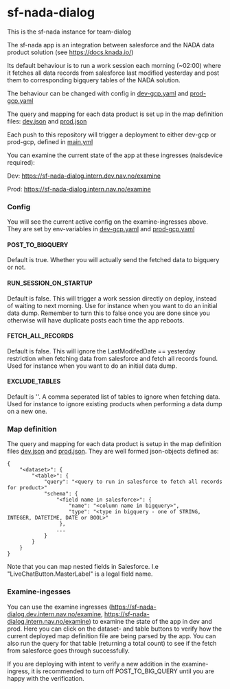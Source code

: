# sf-nada-dialog

This is the sf-nada instance for team-dialog

The sf-nada app is an integration between salesforce and the NADA data product solution (see https://docs.knada.io/)

Its default behaviour is to run a work session each morning (~02:00) where it fetches all data records from salesforce
last modified yesterday and post them to corresponding bigquery tables of the NADA solution.

The behaviour can be changed with config in [dev-gcp.yaml](.nais/dev-gcp.yaml) and [prod-gcp.yaml](.nais/prod-gcp.yaml)

The query and mapping for each data product is set up in the map definition files: [dev.json](src/main/resources/mapdef/dev.json)
and [prod.json](src/main/resources/mapdef/prod.json)

Each push to this repository will trigger a deployment to either dev-gcp or prod-gcp, defined in [main.yml](.github/workflows/main.yml)

You can examine the current state of the app at these ingresses (naisdevice required):

Dev: https://sf-nada-dialog.intern.dev.nav.no/examine

Prod: https://sf-nada-dialog.intern.nav.no/examine

### Config

You will see the current active config on the examine-ingresses above. They are set by env-variables in [dev-gcp.yaml](.nais/dev-gcp.yaml) and [prod-gcp.yaml](.nais/prod-gcp.yaml)
#### POST_TO_BIGQUERY
Default is true. Whether you will actually send the fetched data to bigquery or not.
#### RUN_SESSION_ON_STARTUP
Default is false. This will trigger a work session directly on deploy, instead of waiting to next morning. Use for instance when you want to do an initial data dump.
Remember to turn this to false once you are done since you otherwise will have duplicate posts each time the app reboots.
#### FETCH_ALL_RECORDS
Default is false. This will ignore the LastModifedDate == yesterday restriction when fetching data from salesforce and fetch all records found.
Used for instance when you want to do an initial data dump.
#### EXCLUDE_TABLES
Default is ''. A comma seperated list of tables to ignore when fetching data. Used for instance to ignore existing products when performing a data dump on a new one.

### Map definition

The query and mapping for each data product is setup in the map definition files [dev.json](src/main/resources/mapdef/dev.json)
and [prod.json](src/main/resources/mapdef/prod.json).
They are well formed json-objects defined as:
```
{
    "<dataset>": { 
        "<table>": {
            "query": "<query to run in salesforce to fetch all records for product>" 
            "schema": {
                "<field name in salesforce>": {
                    "name": "<column name in bigquery>",
                    "type": "<type in bigquery - one of STRING, INTEGER, DATETIME, DATE or BOOL>"
                 },
                ...
            }
        }
    }
}
```
Note that you can map nested fields in Salesforce. I.e "LiveChatButton.MasterLabel" is a legal field name.

### Examine-ingesses

You can use the examine ingresses (https://sf-nada-dialog.dev.intern.nav.no/examine, https://sf-nada-dialog.intern.nav.no/examine) to examine the state of the app in dev and prod. Here you can click on the dataset- and table buttons
to verify how the current deployed map definition file are being parsed by the app. You can also run the query for that table (returning a total count) to see if the fetch from salesforce
goes through successfully.

If you are deploying with intent to verify a new addition in the examine-ingress, it is recommended to turn off POST_TO_BIG_QUERY until you are happy with the verification.